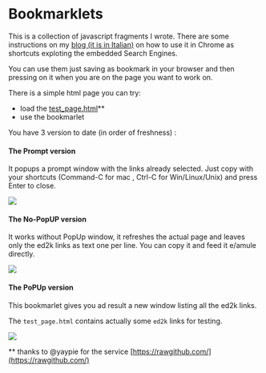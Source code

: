 # Bookmarklets


This is a collection of javascript fragments I wrote. There are some instructions on my [blog (it is in Italian)](http://kidpix.wordpress.com/2013/01/02/come-ti-scrivo-un-bookmarlet-per-tntvillage/) on how to use it in Chrome as shortcuts exploting the embedded Search Engines.

You can use them just saving as bookmark in your browser and then pressing on it when you are on the page you want to work on.

There is a simple html page you can try:

- load the [test_page.html](https://rawgithub.com/kidpixo/bookmarklets/master/test_page.html)**
- use the bookmarlet

You have 3 version to date (in order of freshness)  :

#### The Prompt version 
It popups a prompt window with the links already selected. Just copy with your shortcuts (Command-C for mac , Ctrl-C for Win/Linux/Unix) and press Enter to close.

![](https://dl.dropboxusercontent.com/u/4762299/github_img/bookmarklets/prompt_example.png)

#### The No-PopUP version 

It works without PopUp window, it refreshes the actual page and leaves only the ed2k links as text one per line. You can copy it and feed it e/amule directly.

![](https://dl.dropboxusercontent.com/u/4762299/github_img/bookmarklets/nopopup_example.png)

#### The PoPUp version

This bookmarlet gives you ad result a new window listing all the ed2k links. 

The `test_page.html` contains actually some `ed2k` links for testing.

![](https://dl.dropboxusercontent.com/u/4762299/github_img/bookmarklets/popup_example.png)

** thanks to @yaypie for the service [https://rawgithub.com/](https://rawgithub.com/)